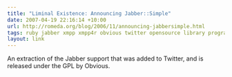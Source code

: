 ```yaml
---
title: "Liminal Existence: Announcing Jabber::Simple"
date: 2007-04-19 22:16:14 +10:00
url: http://romeda.org/blog/2006/11/announcing-jabbersimple.html
tags: ruby jabber xmpp xmpp4r obvious twitter opensource library programming
layout: link
---
```

An extraction of the Jabber support that was added to Twitter, and is released under the GPL by Obvious.
